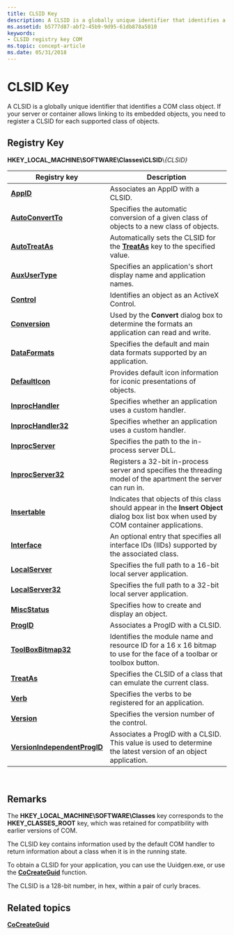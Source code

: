 ```yaml
---
title: CLSID Key
description: A CLSID is a globally unique identifier that identifies a COM class object. If your server or container allows linking to its embedded objects, you need to register a CLSID for each supported class of objects.
ms.assetid: b5777d87-abf2-45b9-9d95-61db878a5810
keywords:
- CLSID registry key COM
ms.topic: concept-article
ms.date: 05/31/2018
---
```


# CLSID Key

A CLSID is a globally unique identifier that identifies a COM class object. If your server or container allows linking to its embedded objects, you need to register a CLSID for each supported class of objects.

## Registry Key

**HKEY\_LOCAL\_MACHINE\\SOFTWARE\\Classes\\CLSID**\\*{*CLSID*}*



| Registry key                                                 | Description                                                                                                                              |
|--------------------------------------------------------------|------------------------------------------------------------------------------------------------------------------------------------------|
| [**AppID**](appid.md)                                       | Associates an AppID with a CLSID.                                                                                                        |
| [**AutoConvertTo**](autoconvertto.md)                       | Specifies the automatic conversion of a given class of objects to a new class of objects.                                                |
| [**AutoTreatAs**](autotreatas.md)                           | Automatically sets the CLSID for the [**TreatAs**](treatas.md) key to the specified value.                                              |
| [**AuxUserType**](auxusertype.md)                           | Specifies an application's short display name and application names.                                                                     |
| [**Control**](control.md)                                   | Identifies an object as an ActiveX Control.                                                                                              |
| [**Conversion**](conversion.md)                             | Used by the **Convert** dialog box to determine the formats an application can read and write.                                           |
| [**DataFormats**](dataformats.md)                           | Specifies the default and main data formats supported by an application.                                                                 |
| [**DefaultIcon**](defaulticon.md)                           | Provides default icon information for iconic presentations of objects.                                                                   |
| [**InprocHandler**](inprochandler.md)                       | Specifies whether an application uses a custom handler.                                                                                  |
| [**InprocHandler32**](inprochandler32.md)                   | Specifies whether an application uses a custom handler.                                                                                  |
| [**InprocServer**](inprocserver.md)                         | Specifies the path to the in-process server DLL.                                                                                         |
| [**InprocServer32**](inprocserver32.md)                     | Registers a 32-bit in-process server and specifies the threading model of the apartment the server can run in.                           |
| [**Insertable**](insertable.md)                             | Indicates that objects of this class should appear in the **Insert Object** dialog box list box when used by COM container applications. |
| [**Interface**](interface.md)                               | An optional entry that specifies all interface IDs (IIDs) supported by the associated class.                                             |
| [**LocalServer**](localserver.md)                           | Specifies the full path to a 16-bit local server application.                                                                            |
| [**LocalServer32**](localserver32.md)                       | Specifies the full path to a 32-bit local server application.                                                                            |
| [**MiscStatus**](miscstatus.md)                             | Specifies how to create and display an object.                                                                                           |
| [**ProgID**](progid.md)                                     | Associates a ProgID with a CLSID.                                                                                                        |
| [**ToolBoxBitmap32**](toolboxbitmap32.md)                   | Identifies the module name and resource ID for a 16 x 16 bitmap to use for the face of a toolbar or toolbox button.                      |
| [**TreatAs**](treatas.md)                                   | Specifies the CLSID of a class that can emulate the current class.                                                                       |
| [**Verb**](verb.md)                                         | Specifies the verbs to be registered for an application.                                                                                 |
| [**Version**](version.md)                                   | Specifies the version number of the control.                                                                                             |
| [**VersionIndependentProgID**](versionindependentprogid.md) | Associates a ProgID with a CLSID. This value is used to determine the latest version of an object application.                           |



 

## Remarks

The **HKEY\_LOCAL\_MACHINE\\SOFTWARE\\Classes** key corresponds to the **HKEY\_CLASSES\_ROOT** key, which was retained for compatibility with earlier versions of COM.

The CLSID key contains information used by the default COM handler to return information about a class when it is in the running state.

To obtain a CLSID for your application, you can use the Uuidgen.exe, or use the [**CoCreateGuid**](/windows/desktop/api/combaseapi/nf-combaseapi-cocreateguid) function.

The CLSID is a 128-bit number, in hex, within a pair of curly braces.

## Related topics

<dl> <dt>

[**CoCreateGuid**](/windows/desktop/api/combaseapi/nf-combaseapi-cocreateguid)
</dt> </dl>

 

 




